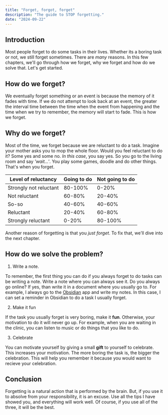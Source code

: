 ```yaml
---
title: "Forget, forgot, forget"
description: "The guide to STOP forgetting."
date: "2024-09-22"
---
```


## Introduction

Most people forget to do some tasks in their lives. Whether its a boring task or not, we still forget sometimes. There are _many_ reasons. In this few chapters, we'll go through how we forget, why we forget and how do we solve that. Let's get started.

## How do we forget?

We eventually forget something or an event is because the memory of it fades with time. If we do not attempt to look back at an event, the greater the interval time between the time when the event from happening and the time when we try to remember, the memory will start to fade. This is how we forget.

## Why do we forget?

Most of the time, we forget because we are reluctant to do a task. Imagine your mother asks you to mop the whole floor. Would you feel reluctant to do it? Some yes and some no. _In this case_, you say yes. So you go to the living room and say _'wait...'_. You play some games, doodle and do other things. That's when you forget.

| Level of reluctancy    | Going to do | Not going to do |
| ---------------------- | ----------- | --------------- |
| Strongly not reluctant | 80-100%     | 0-20%           |
| Not reluctant          | 60-80%      | 20-40%          |
| So-so                  | 40-60%      | 40-60%          |
| Reluctant              | 20-40%      | 60-80%          |
| Strongly reluctant     | 0-20%       | 80-100%         |

Another reason of forgetting is that you _just forget_. To fix that, we'll dive into the next chapter.

## How do we solve the problem?

1. Write a note.

To remember, the first thing you can do if you always forget to do tasks can be writing a note. Write a note where you can always see it. Do you always go online? If yes, than write it in a document where you usually go to. For example, I always go to the <a href="https://obsidian.md/" target="_blank">Obsidian</a> app and write my notes. In this case, I can set a reminder in Obsidian to do a task I usually forget.

2. Make it fun

If the task you usually forget is very boring, make it **fun**. Otherwise, your motivation to do it will never go up. For example, when you are waiting in the clinic, you can listen to music or do things that you like to do.

3. Celebrate

You can motivate yourself by giving a small **gift** to yourself to celebrate. This increases your motivation. The more boring the task is, the bigger the celebration. This will help you remember it because you would want to recieve your celebration.

## Conclusion

Forgetting is a natural action that is performed by the brain. But, if you use it to absolve from your responsibility, it is an excuse. Use all the tips I have showed you, and everything will work well. Of course, if you use all of the three, it will be the best.